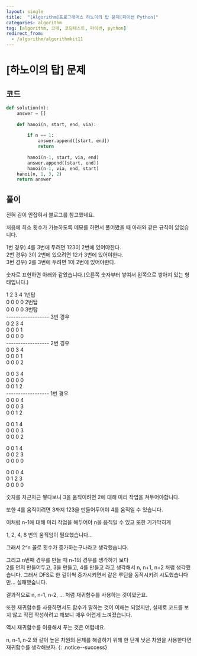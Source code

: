 ```yaml
---
layout: single
title:  "[Algorithm]프로그래머스 하노이의 탑 문제[파이썬 Python]"
categories: algorithm
tag: [algorithm, 코테, 코딩테스트, 파이썬, python]
redirect_from:
  - /algorithm/algorithmkit11
---
```


# [하노이의 탑] 문제
## 코드
```python
def solution(n):
    answer = []
    
    def hanoi(n, start, end, via):
        
        if n == 1:
            answer.append([start, end])
            return 
        
        hanoi(n-1, start, via, end)
        answer.append([start, end])
        hanoi(n-1, via, end, start)
    hanoi(n, 1, 3, 2)
    return answer
```
## 풀이
전혀 감이 안잡혀서 블로그를 참고했네요.  

처음에 최소 횟수가 가능하도록 메모를 하면서 풀어봤을 때 아래와 같은 규칙이 있었습니다.

1번 경우) 4를 3번에 두려면 123이 2번에 있어야한다.  
2번 경우) 3이 2번에 있으려면 12가 3번에 있어야한다.  
3번 경우) 2를 3번에 두려면 1이 2번에 있어야한다.  

숫자로 표현하면 아래와 같았습니다.(오른쪽 숫자부터 쌓여서 왼쪽으로 쌓아져 있는 형태입니다.)  

1 2 3 4  1번탑    
0 0 0 0  2번탑  
0 0 0 0  3번탑  
------------------ 3번 경우    
0 2 3 4  
0 0 0 1  
0 0 0 0  
------------------ 2번 경우  
0 0 3 4  
0 0 0 1  
0 0 0 2  
  
0 0 3 4  
0 0 0 0  
0 0 1 2  
------------------ 1번 경우  
0 0 0 4  
0 0 0 3  
0 0 1 2  
  
0 0 1 4  
0 0 0 3  
0 0 0 2  
  
0 0 1 4  
0 0 2 3  
0 0 0 0  
  
0 0 0 4  
0 1 2 3  
0 0 0 0  
   
숫자를 차근차근 쌓다보니 3을 움직이려면 2에 대해 미리 작업을 쳐두어야합니다.

또한 4를 움직이려면 3까지 123을 만들어두어야 4를 움직일 수 있습니다.  

이처럼 n-1에 대해 미리 작업을 해두어야 n을 움직일 수 있고 또한 기가막히게

1, 2, 4, 8 번의 움직임이 필요했습니다...

그래서 2^n 꼴로 횟수가 증가하는구나라고 생각했습니다.  

그리고 n번째 경우를 만들 때 n-1의 경우를 생각하기 보다  
2를 먼저 만들어두고, 3을 만들고, 4를 만들고 라고 생각해서
n, n+1, n+2 처럼 생각했습니다. 
그래서 DFS로 한 깊이씩 증가시키면서 같은 루틴을 동작시키려 시도했습니다만...
실패했습니다.

결과적으로 n, n-1, n-2, ... 처럼 재귀함수를 사용하는 것이였군요.  

또한 재귀함수를 사용하면서도 함수가 말하는 것이 이해는 되었지만,
실제로 코드를 보지 않고 직접 작성하려고 해보니 매우 어렵게 느껴졌습니다.  

역시 재귀함수를 이용해서 푸는 것은 어렵네요.  

n, n-1, n-2 와 같이 높은 차원의 문제를 해결하기 위해 한 단계 낮은 차원을 사용한다면 재귀함수를 생각해보자.
{: .notice--success}
